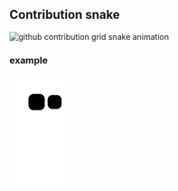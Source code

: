 ## Contribution snake
 ![github contribution grid snake animation](https://github.com/<USERNAME>/<USERNAME>/blob/output/github-contribution-grid-snake.svg)
### example
 ![github contribution grid snake animation](https://github.com/InvalidLenni/InvalidLenni/blob/output/github-contribution-grid-snake.svg)

